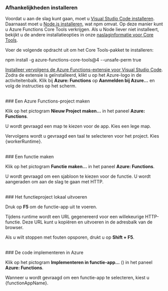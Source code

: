 ### <a name="install-dependencies"></a>Afhankelijkheden installeren

Voordat u aan de slag kunt gaan, moet u <a href="https://go.microsoft.com/fwlink/?linkid=2016593" target="_blank">Visual Studio Code installeren</a>. Daarnaast moet u <a href="https://go.microsoft.com/fwlink/?linkid=2016195" target="_blank">Node.js installeren</a>, wat npm omvat. Op deze manier kunt u Azure Functions Core Tools verkrijgen. Als u Node liever niet installeert, bekijkt u de andere installatieopties in onze <a href="https://go.microsoft.com/fwlink/?linkid=2016192" target="_blank">naslaginformatie voor Core Tools</a>.

Voer de volgende opdracht uit om het Core Tools-pakket te installeren:

<MarkdownHighlighter>npm install -g azure-functions-core-tools@4 --unsafe-perm true</MarkdownHighlighter>

<a href="https://go.microsoft.com/fwlink/?linkid=2016800" target="_blank">Installeer vervolgens de Azure Functions-extensie voor Visual Studio Code</a>. Zodra de extensie is geïnstalleerd, klikt u op het Azure-logo in de activiteitenbalk. Klik bij **Azure: Functions** op **Aanmelden bij Azure...** en volg de instructies op het scherm.

<br/>
### <a name="create-an-azure-functions-project"></a>Een Azure Functions-project maken

Klik op het pictogram **Nieuw Project maken…** in het paneel **Azure: Functions**.

U wordt gevraagd een map te kiezen voor de app. Kies een lege map.

Vervolgens wordt u gevraagd een taal te selecteren voor het project. Kies {workerRuntime}.

<br/>
### <a name="create-a-function"></a>Een functie maken

Klik op het pictogram **Functie maken…** in het paneel **Azure: Functions**.

U wordt gevraagd om een sjabloon te kiezen voor de functie. U wordt aangeraden om aan de slag te gaan met HTTP.

<br/>
### <a name="run-your-function-project-locally"></a>Het functieproject lokaal uitvoeren

Druk op **F5** om de functie-app uit te voeren.

Tijdens runtime wordt een URL gegenereerd voor een willekeurige HTTP-functie. Deze URL kunt u kopiëren en uitvoeren in de adresbalk van de browser.

Als u wilt stoppen met fouten opsporen, drukt u op **Shift + F5**.

<br/>
### <a name="deploy-your-code-to-azure"></a>De code implementeren in Azure

Klik op het pictogram **Implementeren in functie-app…** (<ChevronUp/>) in het paneel **Azure: Functions**.

Wanneer u wordt gevraagd om een functie-app te selecteren, kiest u {functionAppName}.
